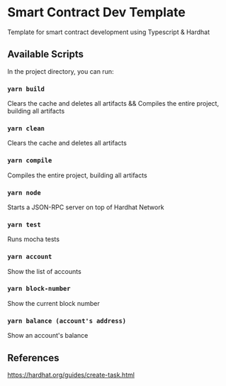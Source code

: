 # Smart Contract Dev Template
Template for smart contract development using Typescript & Hardhat

## Available Scripts

In the project directory, you can run:

### `yarn build`
Clears the cache and deletes all artifacts && Compiles the entire project, building all artifacts

### `yarn clean`
Clears the cache and deletes all artifacts

### `yarn compile`
Compiles the entire project, building all artifacts

### `yarn node`
Starts a JSON-RPC server on top of Hardhat Network

### `yarn test`
Runs mocha tests

### `yarn account`
Show the list of accounts

### `yarn block-number`
Show the current block number

### `yarn balance (account's address)`
Show an account's balance 

## References
https://hardhat.org/guides/create-task.html